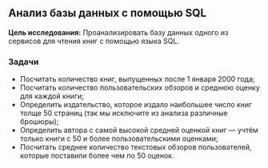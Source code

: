 ## Анализ базы данных с помощью SQL

**Цель исследования:** Проанализировать базу данных одного из сервисов для чтения книг с помощью языка SQL.

### Задачи

- Посчитать количество книг, выпущенных после 1 января 2000 года;
- Посчитать количество пользовательских обзоров и среднюю оценку для каждой книги;
- Определить издательство, которое издало наибольшее число книг толще 50 страниц (так мы исключите из анализа различные брошюры);
- Определить автора с самой высокой средней оценкой книг — учтём только книги с 50 и более пользовательскими оценками;
- Посчитать среднее количество текстовых обзоров пользователей, которые поставили более чем по 50 оценок.
